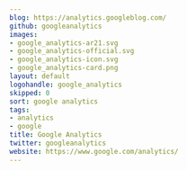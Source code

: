 ```yaml
---
blog: https://analytics.googleblog.com/
github: googleanalytics
images:
- google_analytics-ar21.svg
- google_analytics-official.svg
- google_analytics-icon.svg
- google_analytics-card.png
layout: default
logohandle: google_analytics
skipped: 0
sort: google analytics
tags:
- analytics
- google
title: Google Analytics
twitter: googleanalytics
website: https://www.google.com/analytics/
---
```

